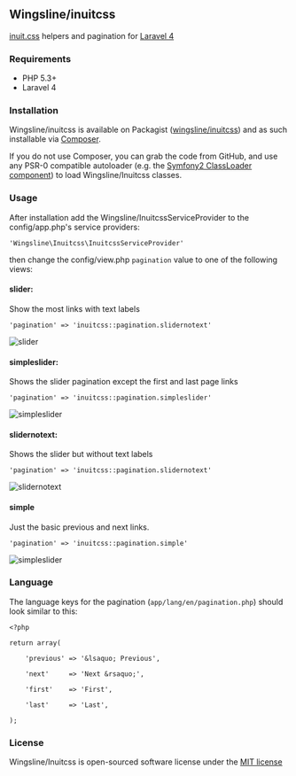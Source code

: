 ## Wingsline/inuitcss

[inuit.css](http://inuitcss.com/) helpers and pagination for [Laravel 4](http://laravel.com)


### Requirements

- PHP 5.3+
- Laravel 4


### Installation

Wingsline/inuitcss is available on Packagist ([wingsline/inuitcss](http://packagist.org/packages/wingsline/inuitcss))
and as such installable via [Composer](http://getcomposer.org/).

If you do not use Composer, you can grab the code from GitHub, and use any
PSR-0 compatible autoloader (e.g. the [Symfony2 ClassLoader component](https://github.com/symfony/ClassLoader))
to load Wingsline/Inuitcss classes.

### Usage

After installation add the Wingsline/InuitcssServiceProvider to the config/app.php's service providers:
	
	'Wingsline\Inuitcss\InuitcssServiceProvider'
		
		
then change the config/view.php `pagination` value to one of the following views:



#### slider:

Show the most links with text labels

 	'pagination' => 'inuitcss::pagination.slidernotext'
 		

![slider](http://inuitcss.wingsline.net/img/slider.png "slider")


#### simpleslider:

Shows the slider pagination except the first and last page links

	'pagination' => 'inuitcss::pagination.simpleslider'


![simpleslider](http://inuitcss.wingsline.net/img/simpleslider.png "simpleslider")


#### slidernotext:

Shows the slider but without text labels

	'pagination' => 'inuitcss::pagination.slidernotext'


![slidernotext](http://inuitcss.wingsline.net/img/slidernotext.png "slidernotext")


#### simple

Just the basic previous and next links.

	'pagination' => 'inuitcss::pagination.simple'


![simpleslider](http://inuitcss.wingsline.net/img/simple.png "slider")


### Language

The language keys for the pagination (```app/lang/en/pagination.php```) should look similar to this:

	<?php 

	return array(
	
		'previous' => '&lsaquo; Previous',

	    'next'     => 'Next &rsaquo;',

	    'first'    => 'First',

	    'last'     => 'Last',
	    
    );
    
 

### License

Wingsline/Inuitcss is open-sourced software license under the [MIT license](http://opensource.org/licenses/MIT)
